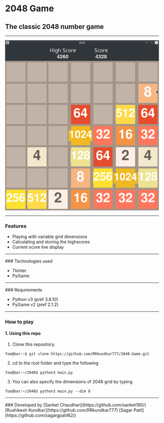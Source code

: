 # 2048 Game
## The classic 2048 number game

<hr />
<div>
    <img src="screenshots/1.png" style="align:center;" />
</div>
<hr />

### Features

 - Playing with variable grid dimensions
 - Calculating and storing the highscores
 - Current score live display

<hr />
### Technologies used

- Tkinter
- PyGame

<hr />
### Requirements

- Python v3 (pref 3.8.10)
- PyGame v2 (pref 2.1.2)

<hr />

### How to play
#### 1. Using this repo
1. Clone this repository.
```console
foo@bar:~$ git clone https://github.com/RRkundkar777/2048-Game.git
```
2. cd to the root folder and type the following
```console
foo@bar:~/2048$ python3 main.py
```

3. You can also specify the dimensions of 2048 grid by typing 
```console
foo@bar:~/2048$ python3 main.py --dim 8
```
<hr />
### Developed by
[Sanket Chaudhari](https://github.com/sanket190/)
[Rushikesh Kundkar](https://github.com/RRkundkar777)
[Sagar Patil](https://github.com/sagargpatil62/)